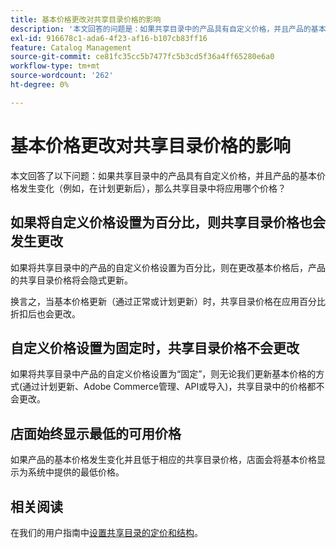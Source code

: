 ```yaml
---
title: 基本价格更改对共享目录价格的影响
description: '本文回答的问题是：如果共享目录中的产品具有自定义价格，并且产品的基本价格发生了变化（例如，在计划更新之后），那么共享目录中将应用哪个价格？'
exl-id: 916678c1-ada6-4f23-af16-b107cb83ff16
feature: Catalog Management
source-git-commit: ce81fc35cc5b7477fc5b3cd5f36a4ff65280e6a0
workflow-type: tm+mt
source-wordcount: '262'
ht-degree: 0%

---
```


# 基本价格更改对共享目录价格的影响

本文回答了以下问题：如果共享目录中的产品具有自定义价格，并且产品的基本价格发生变化（例如，在计划更新后），那么共享目录中将应用哪个价格？

## 如果将自定义价格设置为百分比，则共享目录价格也会发生更改

如果将共享目录中的产品的自定义价格设置为百分比，则在更改基本价格后，产品的共享目录价格将会隐式更新。

换言之，当基本价格更新（通过正常或计划更新）时，共享目录价格在应用百分比折扣后也会更改。

## 自定义价格设置为固定时，共享目录价格不会更改

如果将共享目录中产品的自定义价格设置为“固定”，则无论我们更新基本价格的方式(通过计划更新、Adobe Commerce管理、API或导入)，共享目录中的价格都不会更改。

## 店面始终显示最低的可用价格

如果产品的基本价格发生变化并且低于相应的共享目录价格，店面会将基本价格显示为系统中提供的最低价格。

## 相关阅读

在我们的用户指南中[设置共享目录的定价和结构](https://experienceleague.adobe.com/docs/commerce-admin/b2b/shared-catalogs/define/catalog-shared-pricing-structure.html)。
